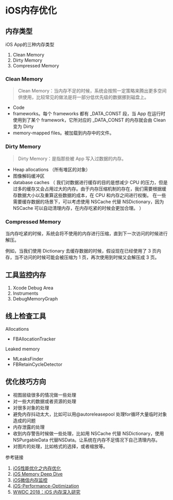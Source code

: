 # iOS内存优化

## 内存类型

iOS App的三种内存类型

1. Clean Memory
2. Dirty Memory
3. Compressed Memory

### Clean Memory

> Clean Memory：当内存不足的时候，系统会按照一定策略来腾出更多空间供使用，比较常见的做法是将一部分低优先级的数据挪到磁盘上。

* Code
* frameworks。每个 frameworks 都有 _DATA_CONST 段，当 App 在运行时使用到了某个 framework，它所对应的 _DATA_CONST 的内存就会由 Clean 变为 Dirty
* memory-mapped files。被加载到内存中的文件。

### Dirty Memory

> Dirty Memory：是指那些被 App 写入过数据的内存。

* Heap allocations （所有堆区的对象）
* 图像解码缓冲区
* database caches （ 我们对数据进行缓存的目的是想减少 CPU 的压力，但是过多的缓存又会占用过大的内存。由于内存压缩机制的存在，我们需要根据缓存数据大小以及重算这些数据的成本，在 CPU 和内存之间进行权衡。
在一些需要缓存数据的场景下，可以考虑使用 NSCache 代替 NSDictionary，因为 NSCache 可以自动清理内存，在内存吃紧的时候会更加合理。
）

### Compressed Memory

当内存吃紧的时候，系统会将不使用的内存进行压缩，直到下一次访问的时候进行解压。

例如，当我们使用 Dictionary 去缓存数据的时候，假设现在已经使用了 3 页内存，当不访问的时候可能会被压缩为 1 页，再次使用到时候又会解压成 3 页。

## 工具监控内存

1. Xcode Debug Area
2. Instruments
3. DebugMemoryGraph

## 线上检查工具

Allocations
  
  * FBAllocationTracker

Leaked memory

  * MLeaksFinder
  * FBRetainCycleDetector

## 优化技巧方向

* 视图层级很多的情况做一些处理
* 对一些大的数据或者资源的处理
* 对很多对象的处理
* 避免内存抖动太大，比如可以用@autoreleasepool 处理for循环大量临时对象造成的问题
* 内存泄露的处理
* 收到内存警告时候做一些处理，比如用 NSCache 代替 NSDictionary，使用 NSPurgableData 代替NSData。让系统在内存不足情况下自己清理内存。
* 对图片的处理，比如格式的选择，或者缩放等。

参考链接

1. [iOS性能优化之内存优化](https://mp.weixin.qq.com/s/kzmfc7Y-7jSnHFPKi1ZOog)
2. [iOS Memory Deep Dive](https://mp.weixin.qq.com/s/WQ7rrTJm-cn3Cb6e_zZ4cA)
3. [iOS微信内存监控](https://wetest.qq.com/lab/view/367.html?from=content_juejin)
4. [iOS-Performance-Optimization](https://github.com/skyming/iOS-Performance-Optimization)
5. [WWDC 2018：iOS 内存深入研究](https://juejin.im/post/5b23dafee51d4558e03cbf4f)





